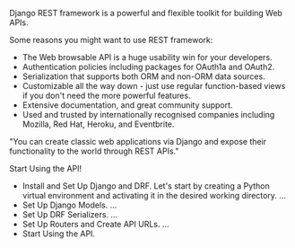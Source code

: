 Django REST framework is a powerful and flexible toolkit for building Web APIs.

Some reasons you might want to use REST framework:

* The Web browsable API is a huge usability win for your developers.
* Authentication policies including packages for OAuth1a and OAuth2.
* Serialization that supports both ORM and non-ORM data sources.
* Customizable all the way down - just use regular function-based views if you don't need the more powerful features.
* Extensive documentation, and great community support.
* Used and trusted by internationally recognised companies including Mozilla, Red Hat, Heroku, and Eventbrite.

"You can create classic web applications via Django and expose their functionality to the world through REST APIs."



Start Using the API! 

* Install and Set Up Django and DRF. Let's start by creating a Python virtual environment and activating it in the desired working directory. ...
* Set Up Django Models. ...
* Set Up DRF Serializers. ...
* Set Up Routers and Create API URLs. ...
* Start Using the API.
